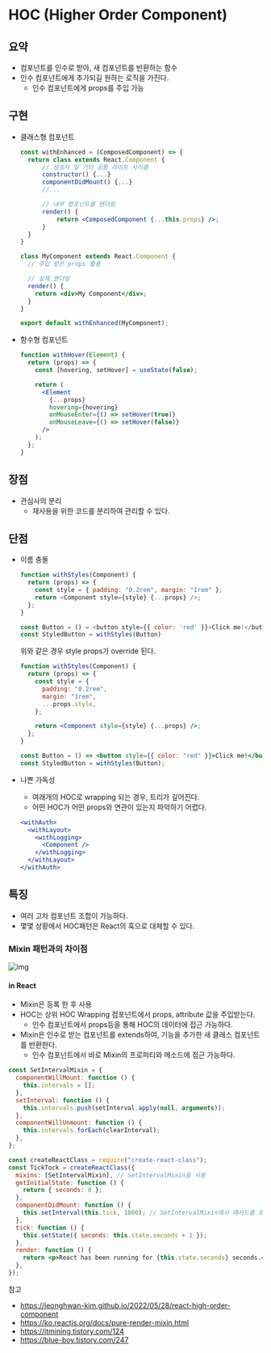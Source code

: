 # HOC (Higher Order Component)

## 요약

- 컴포넌트를 인수로 받아, 새 컴포넌트를 반환하는 함수
- 인수 컴포넌트에게 추가되길 원하는 로직을 가진다.
  - 인수 컴포넌트에게 props를 주입 가능

## 구현

- 클래스형 컴포넌트

  ```jsx
  const withEnhanced = (ComposedComponent) => {
    return class extends React.Component {
        // 생성자 및 기타 공통 라이프 사이클
        constructor() {...}
        componentDidMount() {...}
        //...

        // 내부 컴포넌트를 렌더링
        render() {
            return <ComposedComponent {...this.props} />;
        }
    }
  }

  class MyComponent extends React.Component {
    // 주입 받은 props 활용

    // 실제 렌더링
    render() {
      return <div>My Component</div>;
    }
  }

  export default withEnhanced(MyComponent);
  ```

- 함수형 컴포넌트

  ```jsx
  function withHover(Element) {
    return (props) => {
      const [hovering, setHover] = useState(false);

      return (
        <Element
          {...props}
          hovering={hovering}
          onMouseEnter={() => setHover(true)}
          onMouseLeave={() => setHover(false)}
        />
      );
    };
  }
  ```

## 장점

- 관심사의 분리
  - 재사용을 위한 코드를 분리하여 관리할 수 있다.

## 단점

- 이름 충돌

  ```js
  function withStyles(Component) {
    return (props) => {
      const style = { padding: "0.2rem", margin: "1rem" };
      return <Component style={style} {...props} />;
    };
  }

  const Button = () = <button style={{ color: 'red' }}>Click me!</button>
  const StyledButton = withStyles(Button)
  ```

  위와 같은 경우 style props가 override 된다.

  ```jsx
  function withStyles(Component) {
    return (props) => {
      const style = {
        padding: "0.2rem",
        margin: "1rem",
        ...props.style,
      };

      return <Component style={style} {...props} />;
    };
  }

  const Button = () => <button style={{ color: "red" }}>Click me!</button>;
  const StyledButton = withStyles(Button);
  ```

- 나쁜 가독성

  - 여래개의 HOC로 wrapping 되는 경우, 트리가 깊어진다.
  - 어떤 HOC가 어떤 props와 연관이 있는지 파악하기 어렵다.

  ```jsx
  <withAuth>
    <withLayout>
      <withLogging>
        <Component />
      </withLogging>
    </withLayout>
  </withAuth>
  ```

## 특징

- 여러 고차 컴포넌트 조합이 가능하다.
- 몇몇 상황에서 HOC패턴은 React의 훅으로 대체할 수 있다.

### Mixin 패턴과의 차이점

![img](https://img1.daumcdn.net/thumb/R1280x0/?scode=mtistory2&fname=https%3A%2F%2Fblog.kakaocdn.net%2Fdn%2FbrGWlQ%2Fbtro7hc88ls%2FK9uMm5XSMFHxQgTsjfX8GK%2Fimg.png)

#### in React

- Mixin은 등록 한 후 사용
- HOC는 상위 HOC Wrapping 컴포넌트에서 props, attribute 값을 주입받는다.
  - 인수 컴포넌트에서 props등을 통해 HOC의 데이터에 접근 가능하다.
- Mixin은 인수로 받는 컴포넌트를 extends하여, 기능을 추가한 새 클래스 컴포넌트를 반환한다.
  - 인수 컴포넌트에서 바로 Mixin의 프로퍼티와 메소드에 접근 가능하다.

```jsx
const SetIntervalMixin = {
  componentWillMount: function () {
    this.intervals = [];
  },
  setInterval: function () {
    this.intervals.push(setInterval.apply(null, arguments));
  },
  componentWillUnmount: function () {
    this.intervals.forEach(clearInterval);
  },
};

const createReactClass = require("create-react-class");
const TickTock = createReactClass({
  mixins: [SetIntervalMixin], // SetIntervalMixin을 사용
  getInitialState: function () {
    return { seconds: 0 };
  },
  componentDidMount: function () {
    this.setInterval(this.tick, 1000); // SetIntervalMixin에서 메서드를 호출
  },
  tick: function () {
    this.setState({ seconds: this.state.seconds + 1 });
  },
  render: function () {
    return <p>React has been running for {this.state.seconds} seconds.</p>;
  },
});
```

참고

- https://jeonghwan-kim.github.io/2022/05/28/react-high-order-component
- https://ko.reactjs.org/docs/pure-render-mixin.html
- https://itmining.tistory.com/124
- https://blue-boy.tistory.com/247
